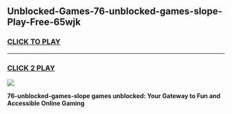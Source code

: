 
## Unblocked-Games-76-unblocked-games-slope-Play-Free-65wjk
<h3>
<a href="https://premium76.site?title=76-unblocked-games-slope&ref=20M">CLICK TO PLAY</a></h3>
<hr>

<h3>
<a href="https://premium76.site?title=76-unblocked-games-slope&ref=20M">CLICK 2 PLAY</a>
  
</h3>

<a href="https://premium76.site?title=76-unblocked-games-slope&ref=19M"><img src="https://clearcache.store/games.png"></a>


**76-unblocked-games-slope games unblocked: Your Gateway to Fun and Accessible Online Gaming**
